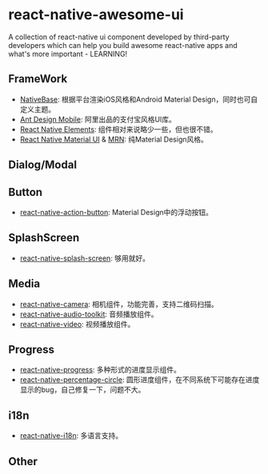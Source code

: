 # react-native-awesome-ui
A collection of react-native ui component developed by third-party developers which can help you build awesome react-native apps and what's more important - LEARNING!


## FrameWork
* [NativeBase](https://github.com/GeekyAnts/NativeBase): 根据平台渲染iOS风格和Android Material Design，同时也可自定义主题。
* [Ant Design Mobile](https://github.com/ant-design/ant-design-mobile): 阿里出品的支付宝风格UI库。
* [React Native Elements](https://github.com/react-native-training/react-native-elements): 组件相对来说略少一些，但也很不错。
* [React Native Material UI](https://github.com/xotahal/react-native-material-ui) & [MRN](https://github.com/binggg/mrn): 纯Material Design风格。

## Dialog/Modal

## Button
* [react-native-action-button](https://github.com/mastermoo/react-native-action-button): Material Design中的浮动按钮。

## SplashScreen
* [react-native-splash-screen](https://github.com/crazycodeboy/react-native-splash-screen): 够用就好。

## Media
* [react-native-camera](https://github.com/react-native-community/react-native-camera): 相机组件，功能完善，支持二维码扫描。
* [react-native-audio-toolkit](https://github.com/futurice/react-native-audio-toolkit): 音频播放组件。
* [react-native-video](https://github.com/react-native-community/react-native-video): 视频播放组件。
## Progress
* [react-native-progress](https://github.com/oblador/react-native-progress): 多种形式的进度显示组件。
* [react-native-percentage-circle](https://github.com/JackPu/react-native-percentage-circle): 圆形进度组件，在不同系统下可能存在进度显示的bug，自己修复一下，问题不大。
## i18n
* [react-native-i18n](https://github.com/react-native-community/react-native-video): 多语言支持。

## Other



